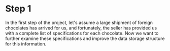 # Step 1

In the first step of the project, let's assume a large shipment of foreign chocolates has arrived for us, and fortunately, the seller has provided us with a complete list of specifications for each chocolate. Now we want to further examine these specifications and improve the data storage structure for this information.

